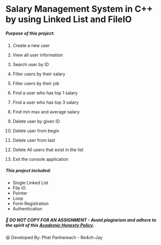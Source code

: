 # Salary Management System in C++ by using Linked List and FileIO

##### Purpose of this project: 

1. Create a new user

2. View all user information

3. Search user by ID

4. Filter users by their salary

5. Filter users by their job

6. Find a user who has top 1 salary

7. Find a user who has top 3 salary

8. Find min max and average salary

9. Delete user by given ID

10. Delete user from begin

11. Delete user from last

12. Delete All users that exist in the list 

13. Exit the console application 

##### This project included:

- Single Linked List
- File IO
- Pointer
- Loop
- Form Registration
- Authentication


##### :no_entry_sign: DO NOT COPY FOR AN ASSIGNMENT - Avoid plagiarism and adhere to the spirit of this <a href="/https://www.freecodecamp.org/news/academic-honesty-policy/"> Academic Honesty Policy</a>.


:smiley: Developed By: Phat Panhareach - Re4ch-Jay
